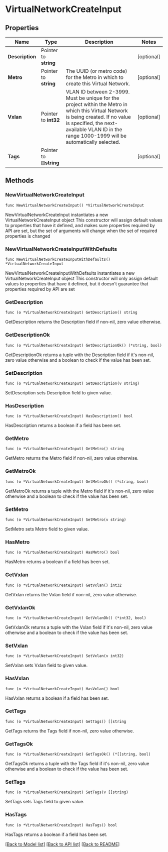 # VirtualNetworkCreateInput

## Properties

Name | Type | Description | Notes
------------ | ------------- | ------------- | -------------
**Description** | Pointer to **string** |  | [optional] 
**Metro** | Pointer to **string** | The UUID (or metro code) for the Metro in which to create this Virtual Network. | [optional] 
**Vxlan** | Pointer to **int32** | VLAN ID between 2-3999. Must be unique for the project within the Metro in which this Virtual Network is being created. If no value is specified, the next-available VLAN ID in the range 1000-1999 will be automatically selected. | [optional] 
**Tags** | Pointer to **[]string** |  | [optional] 

## Methods

### NewVirtualNetworkCreateInput

`func NewVirtualNetworkCreateInput() *VirtualNetworkCreateInput`

NewVirtualNetworkCreateInput instantiates a new VirtualNetworkCreateInput object
This constructor will assign default values to properties that have it defined,
and makes sure properties required by API are set, but the set of arguments
will change when the set of required properties is changed

### NewVirtualNetworkCreateInputWithDefaults

`func NewVirtualNetworkCreateInputWithDefaults() *VirtualNetworkCreateInput`

NewVirtualNetworkCreateInputWithDefaults instantiates a new VirtualNetworkCreateInput object
This constructor will only assign default values to properties that have it defined,
but it doesn't guarantee that properties required by API are set

### GetDescription

`func (o *VirtualNetworkCreateInput) GetDescription() string`

GetDescription returns the Description field if non-nil, zero value otherwise.

### GetDescriptionOk

`func (o *VirtualNetworkCreateInput) GetDescriptionOk() (*string, bool)`

GetDescriptionOk returns a tuple with the Description field if it's non-nil, zero value otherwise
and a boolean to check if the value has been set.

### SetDescription

`func (o *VirtualNetworkCreateInput) SetDescription(v string)`

SetDescription sets Description field to given value.

### HasDescription

`func (o *VirtualNetworkCreateInput) HasDescription() bool`

HasDescription returns a boolean if a field has been set.

### GetMetro

`func (o *VirtualNetworkCreateInput) GetMetro() string`

GetMetro returns the Metro field if non-nil, zero value otherwise.

### GetMetroOk

`func (o *VirtualNetworkCreateInput) GetMetroOk() (*string, bool)`

GetMetroOk returns a tuple with the Metro field if it's non-nil, zero value otherwise
and a boolean to check if the value has been set.

### SetMetro

`func (o *VirtualNetworkCreateInput) SetMetro(v string)`

SetMetro sets Metro field to given value.

### HasMetro

`func (o *VirtualNetworkCreateInput) HasMetro() bool`

HasMetro returns a boolean if a field has been set.

### GetVxlan

`func (o *VirtualNetworkCreateInput) GetVxlan() int32`

GetVxlan returns the Vxlan field if non-nil, zero value otherwise.

### GetVxlanOk

`func (o *VirtualNetworkCreateInput) GetVxlanOk() (*int32, bool)`

GetVxlanOk returns a tuple with the Vxlan field if it's non-nil, zero value otherwise
and a boolean to check if the value has been set.

### SetVxlan

`func (o *VirtualNetworkCreateInput) SetVxlan(v int32)`

SetVxlan sets Vxlan field to given value.

### HasVxlan

`func (o *VirtualNetworkCreateInput) HasVxlan() bool`

HasVxlan returns a boolean if a field has been set.

### GetTags

`func (o *VirtualNetworkCreateInput) GetTags() []string`

GetTags returns the Tags field if non-nil, zero value otherwise.

### GetTagsOk

`func (o *VirtualNetworkCreateInput) GetTagsOk() (*[]string, bool)`

GetTagsOk returns a tuple with the Tags field if it's non-nil, zero value otherwise
and a boolean to check if the value has been set.

### SetTags

`func (o *VirtualNetworkCreateInput) SetTags(v []string)`

SetTags sets Tags field to given value.

### HasTags

`func (o *VirtualNetworkCreateInput) HasTags() bool`

HasTags returns a boolean if a field has been set.


[[Back to Model list]](../README.md#documentation-for-models) [[Back to API list]](../README.md#documentation-for-api-endpoints) [[Back to README]](../README.md)


